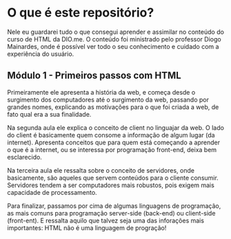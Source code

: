 # O que é este repositório?
Nele eu guardarei tudo o que consegui aprender e assimilar no conteúdo do curso de HTML da DIO.me. O conteúdo foi ministrado pelo professor Diogo Mainardes, onde é possível ver todo o seu conhecimento e cuidado com a experiência do usuário.

## Módulo 1 - Primeiros passos com HTML
Primeiramente ele apresenta a história da web, e começa desde o surgimento dos computadores até o surgimento da web, passando por grandes nomes, explicando as motivações para o que foi criada a web, de fato qual era a sua finalidade.

Na segunda aula ele explica o conceito de client no linguajar da web. O lado do client é basicamente quem consome a informação de algum lugar (da internet). Apresenta conceitos que para quem está começando a aprender o que é a internet, ou se interessa por programação front-end, deixa bem esclarecido.

Na terceira aula ele ressalta sobre o conceito de servidores, onde basicamente, são aqueles que servem conteúdos para o cliente consumir. Servidores tendem a ser computadores mais robustos, pois exigem mais capacidade de processamento.

Para finalizar, passamos por cima de algumas linguagens de programação, as mais comuns para programação server-side (back-end) ou client-side (front-ent). E ressalta aquilo que talvez seja uma das inforações mais importantes: HTML não é uma linguagem de progração!


